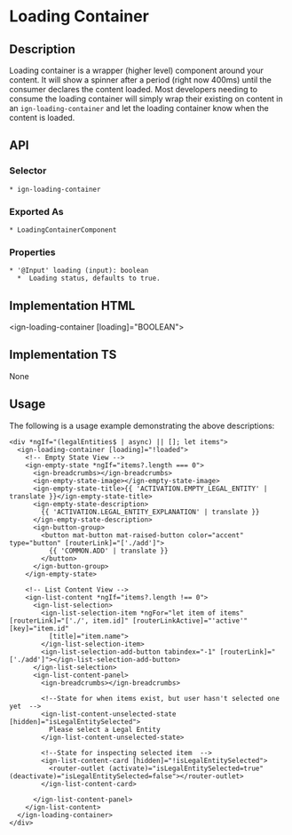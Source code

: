# Loading Container

## Description

Loading container is a wrapper (higher level) component around your content. It will show a spinner after a period (right now 400ms) until the consumer declares the content loaded. Most developers needing to consume the loading container will simply wrap their existing on content in an `ign-loading-container` and let the loading container know when the content is loaded.

## API
  ### Selector
    * ign-loading-container

  ### Exported As
    * LoadingContainerComponent
    
  ### Properties
    * '@Input' loading (input): boolean
      *  Loading status, defaults to true.

## Implementation HTML
  <ign-loading-container [loading]="BOOLEAN">
  </ign-loading-container>

## Implementation TS
  None
  
## Usage

The following is a usage example demonstrating the above descriptions:

```
<div *ngIf="(legalEntities$ | async) || []; let items">
  <ign-loading-container [loading]="!loaded">
    <!-- Empty State View -->
    <ign-empty-state *ngIf="items?.length === 0">
      <ign-breadcrumbs></ign-breadcrumbs>
      <ign-empty-state-image></ign-empty-state-image>
      <ign-empty-state-title>{{ 'ACTIVATION.EMPTY_LEGAL_ENTITY' | translate }}</ign-empty-state-title>
      <ign-empty-state-description>
        {{ 'ACTIVATION.LEGAL_ENTITY_EXPLANATION' | translate }}
      </ign-empty-state-description>
      <ign-button-group>
        <button mat-button mat-raised-button color="accent" type="button" [routerLink]="['./add']">
          {{ 'COMMON.ADD' | translate }}
        </button>
      </ign-button-group>
    </ign-empty-state>

    <!-- List Content View -->
    <ign-list-content *ngIf="items?.length !== 0">
      <ign-list-selection>
        <ign-list-selection-item *ngFor="let item of items" [routerLink]="['./', item.id]" [routerLinkActive]="'active'" [key]="item.id"
          [title]="item.name">
        </ign-list-selection-item>
        <ign-list-selection-add-button tabindex="-1" [routerLink]="['./add']"></ign-list-selection-add-button>
      </ign-list-selection>
      <ign-list-content-panel>
        <ign-breadcrumbs></ign-breadcrumbs>

        <!--State for when items exist, but user hasn't selected one yet  -->
        <ign-list-content-unselected-state [hidden]="isLegalEntitySelected">
          Please select a Legal Entity
        </ign-list-content-unselected-state>

        <!--State for inspecting selected item  -->
        <ign-list-content-card [hidden]="!isLegalEntitySelected">
          <router-outlet (activate)="isLegalEntitySelected=true" (deactivate)="isLegalEntitySelected=false"></router-outlet>
        </ign-list-content-card>

      </ign-list-content-panel>
    </ign-list-content>
  </ign-loading-container>
</div>
```
